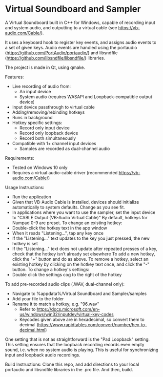# Virtual Soundboard and Sampler
A Virtual Soundboard built in C++ for Windows, capable of recording input and system audio, and outputting to a virtual cable (see https://vb-audio.com/Cable/).

It uses a keyboard hook to register key events, and assigns audio events to a set of given keys. Audio events are handled using the portaudio (https://github.com/PortAudio/portaudio/) and libsndfile (https://github.com/libsndfile/libsndfile/) libraries.

The project is made in Qt, using qmake.

Features:
  - Live recording of audio from:
    - An input device
    - System audio (requires WASAPI and Loopback-compatible output device)
  - Input device passthrough to virtual cable
  - Adding/removing/rebinding hotkeys
  - Runs in background
  - Hotkey specific settings:
    - Record only input device
    - Record only loopback device
    - Record both simultaneously
  - Compatible with 1+ channel input devices
    - Samples are recorded as dual-channel audio

Requirements:
  - Tested on Windows 10 only
  - Requires a virtual audio-cable driver (recommended https://vb-audio.com/Cable/)
  
Usage Instructions:
  - Run the application
  - Given that VB-Audio Cable is installed, devices should initialize automatically to system defaults. Change as you see fit.
  - In applications where you want to use the sampler, set the input device to "CABLE Output (VB-Audio Virtual Cable)"
By default, hotkeys for Numpad 0-9 are preset. To change an existing hotkey:
  - Double-click the hotkey text in the app window
  - When it reads "Listening...", tap any key once
  - If the "Listening..." text updates to the key you just pressed, the new hotkey is set
  - If the "Listening..." text does not update after repeated presses of a key, check that the hotkey isn't already set elsewhere
To add a new hotkey, click the "+" button and do as above.
To remove a hotkey, select an existing hotkey by clicking on the hotkey text once, and click the "-" button.
To change a hotkey's settings:
  - Double click the settings cog to the right of the hotkey
  
To add pre-recorded audio clips (.WAV, dual-channel only):
  - Navigate to %appdata%/Virtual Soundboard and Sampler/samples
  - Add your file to the folder
  - Rename it to match a hotkey, e.g. "96.wav"
    - Refer to https://docs.microsoft.com/en-us/windows/win32/inputdev/virtual-key-codes
    - Keycodes given above are in hexadecimal, so convert them to decimal (https://www.rapidtables.com/convert/number/hex-to-decimal.html)

One setting that is not as straightforward is the "Pad Loopback" setting. This setting ensures that the loopback recording records even empty sound, i.e. when no system audio is playing. This is useful for synchronizing input and loopback audio recordings.

Build Instructions:
Clone this repo, and add directions to your local portaudio and libsndfile libraries in the .pro file. And then, build.
